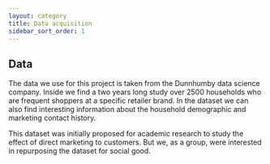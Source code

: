 ```yaml
---
layout: category
title: Data acquisition
sidebar_sort_order: 1
---
```


## Data

The data we use for this project is taken from the Dunnhumby data science company.
Inside we find a two years long study over 2500 households who are frequent shoppers
at a specific retailer brand. In the dataset we can also find interesting information
about the household demographic and marketing contact history.

This dataset was initially proposed for academic research to study the effect of
direct marketing to customers. But we, as a group, were interested in repurposing
the dataset for social good.
